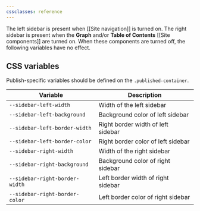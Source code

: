 ```yaml
---
cssclasses: reference
---
```

The left sidebar is present when [[Site navigation]] is turned on. The right sidebar is present when the **Graph** and/or **Table of Contents** [[Site components]] are turned on. When these components are turned off, the following variables have no effect.

## CSS variables

Publish-specific variables should be defined on the `.published-container`.

| Variable                       | Description                        |
| ------------------------------ | ---------------------------------- |
| `--sidebar-left-width`         | Width of the left sidebar          |
| `--sidebar-left-background`    | Background color of left sidebar   |
| `--sidebar-left-border-width`  | Right border width of left sidebar |
| `--sidebar-left-border-color`  | Right border color of left sidebar |
| `--sidebar-right-width`        | Width of the right sidebar         |
| `--sidebar-right-background`   | Background color of right sidebar  |
| `--sidebar-right-border-width` | Left border width of right sidebar |
| `--sidebar-right-border-color` | Left border color of right sidebar |


